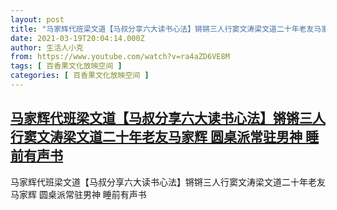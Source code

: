 ```yaml
---
layout: post
title: "马家辉代班梁文道【马叔分享六大读书心法】锵锵三人行窦文涛梁文道二十年老友马家辉 圆桌派常驻男神 睡前有声书"
date: 2021-03-19T20:04:14.000Z
author: 生活人小克
from: https://www.youtube.com/watch?v=ra4aZD6VE8M
tags: [ 百香果文化放映空间 ]
categories: [ 百香果文化放映空间 ]
---
```

<!--1616184254000-->
[马家辉代班梁文道【马叔分享六大读书心法】锵锵三人行窦文涛梁文道二十年老友马家辉 圆桌派常驻男神 睡前有声书](https://www.youtube.com/watch?v=ra4aZD6VE8M)
------

<div>
马家辉代班梁文道【马叔分享六大读书心法】锵锵三人行窦文涛梁文道二十年老友马家辉 圆桌派常驻男神 睡前有声书
</div>
